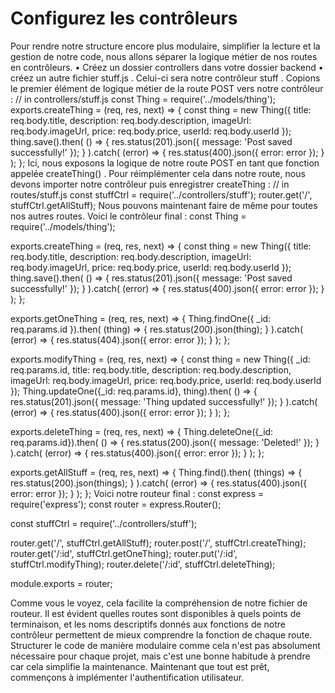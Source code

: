 # Configurez les contrôleurs

Pour rendre notre structure encore plus modulaire, simplifier la lecture et la gestion de notre code, nous allons séparer la logique métier de nos routes en contrôleurs.
• Créez un dossier controllers dans votre dossier backend
• créez un autre fichier stuff.js .
Celui-ci sera notre contrôleur stuff . Copions le premier élément de logique métier de la route POST vers notre contrôleur :
// in controllers/stuff.js
const Thing = require('../models/thing');
exports.createThing = (req, res, next) => {
const thing = new Thing({
title: req.body.title,
description: req.body.description,
imageUrl: req.body.imageUrl,
price: req.body.price,
userId: req.body.userId
});
thing.save().then(
() => {
res.status(201).json({
message: 'Post saved successfully!'
});
}
).catch(
(error) => {
res.status(400).json({
error: error
});
}
);
};
Ici, nous exposons la logique de notre route POST en tant que fonction appelée createThing() . Pour réimplémenter cela dans notre route, nous devons importer notre contrôleur puis enregistrer createThing :
// in routes/stuff.js
const stuffCtrl = require('../controllers/stuff');
router.get('/', stuffCtrl.getAllStuff);
Nous pouvons maintenant faire de même pour toutes nos autres routes. Voici le contrôleur final :
const Thing = require('../models/thing');

exports.createThing = (req, res, next) => {
const thing = new Thing({
title: req.body.title,
description: req.body.description,
imageUrl: req.body.imageUrl,
price: req.body.price,
userId: req.body.userId
});
thing.save().then(
() => {
res.status(201).json({
message: 'Post saved successfully!'
});
}
).catch(
(error) => {
res.status(400).json({
error: error
});
}
);
};

exports.getOneThing = (req, res, next) => {
Thing.findOne({
\_id: req.params.id
}).then(
(thing) => {
res.status(200).json(thing);
}
).catch(
(error) => {
res.status(404).json({
error: error
});
}
);
};

exports.modifyThing = (req, res, next) => {
const thing = new Thing({
\_id: req.params.id,
title: req.body.title,
description: req.body.description,
imageUrl: req.body.imageUrl,
price: req.body.price,
userId: req.body.userId
});
Thing.updateOne({\_id: req.params.id}, thing).then(
() => {
res.status(201).json({
message: 'Thing updated successfully!'
});
}
).catch(
(error) => {
res.status(400).json({
error: error
});
}
);
};

exports.deleteThing = (req, res, next) => {
Thing.deleteOne({\_id: req.params.id}).then(
() => {
res.status(200).json({
message: 'Deleted!'
});
}
).catch(
(error) => {
res.status(400).json({
error: error
});
}
);
};

exports.getAllStuff = (req, res, next) => {
Thing.find().then(
(things) => {
res.status(200).json(things);
}
).catch(
(error) => {
res.status(400).json({
error: error
});
}
);
};
Voici notre routeur final :
const express = require('express');
const router = express.Router();

const stuffCtrl = require('../controllers/stuff');

router.get('/', stuffCtrl.getAllStuff);
router.post('/', stuffCtrl.createThing);
router.get('/:id', stuffCtrl.getOneThing);
router.put('/:id', stuffCtrl.modifyThing);
router.delete('/:id', stuffCtrl.deleteThing);

module.exports = router;

Comme vous le voyez, cela facilite la compréhension de notre fichier de routeur. Il est évident quelles routes sont disponibles à quels points de terminaison, et les noms descriptifs donnés aux fonctions de notre contrôleur permettent de mieux comprendre la fonction de chaque route.
Structurer le code de manière modulaire comme cela n'est pas absolument nécessaire pour chaque projet, mais c'est une bonne habitude à prendre car cela simplifie la maintenance.
Maintenant que tout est prêt, commençons à implémenter l'authentification utilisateur.
